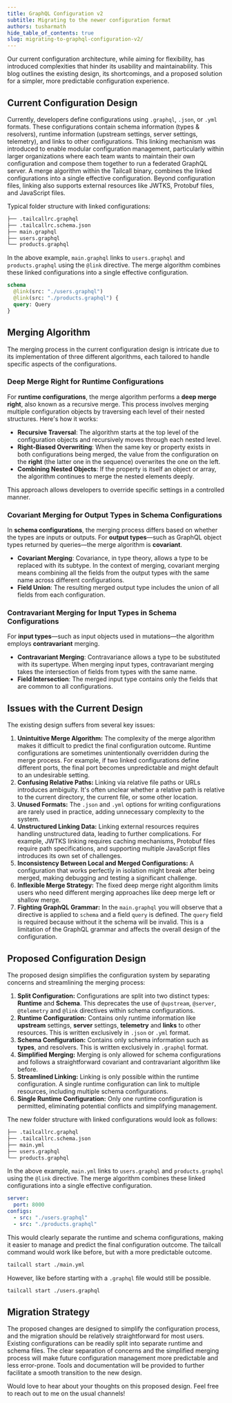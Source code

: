 ```yaml
---
title: GraphQL Configuration v2
subtitle: Migrating to the newer configuration format
authors: tusharmath
hide_table_of_contents: true
slug: migrating-to-graphql-configuration-v2/
---
```


Our current configuration architecture, while aiming for flexibility, has introduced complexities that hinder its usability and maintainability. This blog outlines the existing design, its shortcomings, and a proposed solution for a simpler, more predictable configuration experience.

<!-- truncate -->

## Current Configuration Design

Currently, developers define configurations using `.graphql`, `.json`, or `.yml` formats. These configurations contain schema information (types & resolvers), runtime information (upstream settings, server settings, telemetry), and links to other configurations. This linking mechanism was introduced to enable modular configuration management, particularly within larger organizations where each team wants to maintain their own configuration and compose them together to run a federated GraphQL server. A merge algorithm within the Tailcall binary, combines the linked configurations into a single effective configuration. Beyond configuration files, linking also supports external resources like JWTKS, Protobuf files, and JavaScript files.

Typical folder structure with linked configurations:

```bash title="Current Folder Structure"
├── .tailcallrc.graphql
├── .tailcallrc.schema.json
├── main.graphql
├── users.graphql
└── products.graphql
```

In the above example, `main.graphql` links to `users.graphql` and `products.graphql` using the `@link` directive. The merge algorithm combines these linked configurations into a single effective configuration.

```graphql title="main.graphql" showLineNumbers
schema
  @link(src: "./users.graphql")
  @link(src: "./products.graphql") {
  query: Query
}
```

## Merging Algorithm

The merging process in the current configuration design is intricate due to its implementation of three different algorithms, each tailored to handle specific aspects of the configurations.

### Deep Merge Right for Runtime Configurations

For **runtime configurations**, the merge algorithm performs a **deep merge right**, also known as a recursive merge. This process involves merging multiple configuration objects by traversing each level of their nested structures. Here's how it works:

- **Recursive Traversal**: The algorithm starts at the top level of the configuration objects and recursively moves through each nested level.
- **Right-Biased Overwriting**: When the same key or property exists in both configurations being merged, the value from the configuration on the **right** (the latter one in the sequence) overwrites the one on the left.
- **Combining Nested Objects**: If the property is itself an object or array, the algorithm continues to merge the nested elements deeply.

This approach allows developers to override specific settings in a controlled manner.

### Covariant Merging for Output Types in Schema Configurations

In **schema configurations**, the merging process differs based on whether the types are inputs or outputs. For **output types**—such as GraphQL object types returned by queries—the merge algorithm is **covariant**.

- **Covariant Merging**: Covariance, in type theory, allows a type to be replaced with its subtype. In the context of merging, covariant merging means combining all the fields from the output types with the same name across different configurations.
- **Field Union**: The resulting merged output type includes the union of all fields from each configuration.

### Contravariant Merging for Input Types in Schema Configurations

For **input types**—such as input objects used in mutations—the algorithm employs **contravariant** merging.

- **Contravariant Merging**: Contravariance allows a type to be substituted with its supertype. When merging input types, contravariant merging takes the intersection of fields from types with the same name.
- **Field Intersection**: The merged input type contains only the fields that are common to all configurations.

## Issues with the Current Design

The existing design suffers from several key issues:

1. **Unintuitive Merge Algorithm:** The complexity of the merge algorithm makes it difficult to predict the final configuration outcome. Runtime configurations are sometimes unintentionally overridden during the merge process. For example, if two linked configurations define different ports, the final port becomes unpredictable and might default to an undesirable setting.
2. **Confusing Relative Paths:** Linking via relative file paths or URLs introduces ambiguity. It's often unclear whether a relative path is relative to the current directory, the current file, or some other location.
3. **Unused Formats:** The `.json` and `.yml` options for writing configurations are rarely used in practice, adding unnecessary complexity to the system.
4. **Unstructured Linking Data:** Linking external resources requires handling unstructured data, leading to further complications. For example, JWTKS linking requires caching mechanisms, Protobuf files require path specifications, and supporting multiple JavaScript files introduces its own set of challenges.
5. **Inconsistency Between Local and Merged Configurations:** A configuration that works perfectly in isolation might break after being merged, making debugging and testing a significant challenge.
6. **Inflexible Merge Strategy:** The fixed deep merge right algorithm limits users who need different merging approaches like deep merge left or shallow merge.
7. **Fighting GraphQL Grammar:** In the `main.graphql` you will observe that a directive is applied to `schema` and a field `query` is defined. The `query` field is required because without it the schema will be invalid. This is a limitation of the GraphQL grammar and affects the overall design of the configuration.

## Proposed Configuration Design

The proposed design simplifies the configuration system by separating concerns and streamlining the merging process:

1. **Split Configuration:** Configurations are split into two distinct types: **Runtime** and **Schema**. This deprecates the use of `@upstream`, `@server`, `@telemetry` and `@link` directives within schema configurations.
2. **Runtime Configuration:** Contains only runtime information like **upstream** settings, **server** settings, **telemetry** and **links** to other resources. This is written exclusively in `.json` or `.yml` format.
3. **Schema Configuration:** Contains only schema information such as **types**, and resolvers. This is written exclusively in `.graphql` format.
4. **Simplified Merging:** Merging is only allowed for schema configurations and follows a straightforward covariant and contravariant algorithm like before.
5. **Streamlined Linking:** Linking is only possible within the runtime configuration. A single runtime configuration can link to multiple resources, including multiple schema configurations.
6. **Single Runtime Configuration:** Only one runtime configuration is permitted, eliminating potential conflicts and simplifying management.

The new folder structure with linked configurations would look as follows:

```bash title="New Folder Structure"
├── .tailcallrc.graphql
├── .tailcallrc.schema.json
├── main.yml
├── users.graphql
└── products.graphql
```

In the above example, `main.yml` links to `users.graphql` and `products.graphql` using the `@link` directive. The merge algorithm combines these linked configurations into a single effective configuration.

```yml title="main.yml" showLineNumbers
server:
  port: 8000
configs:
  - src: "./users.graphql"
  - src: "./products.graphql"
```

This would clearly separate the runtime and schema configurations, making it easier to manage and predict the final configuration outcome. The tailcall command would work like before, but with a more predictable outcome.

```bash title="Command"
tailcall start ./main.yml
```

However, like before starting with a `.graphql` file would still be possible.

```bash title="Command"
tailcall start ./users.graphql
```

## Migration Strategy

The proposed changes are designed to simplify the configuration process, and the migration should be relatively straightforward for most users. Existing configurations can be readily split into separate runtime and schema files. The clear separation of concerns and the simplified merging process will make future configuration management more predictable and less error-prone. Tools and documentation will be provided to further facilitate a smooth transition to the new design.

Would love to hear about your thoughts on this proposed design. Feel free to reach out to me on the usual channels!
